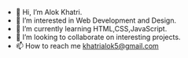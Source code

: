 - 👋 Hi, I’m Alok Khatri.
- 👀 I’m interested in Web Development and Design.
- 🌱 I’m currently learning HTML,CSS,JavaScript.
- 💞️ I’m looking to collaborate on interesting projects.
- 📫 How to reach me khatrialok5@gmail.com

<!---
Khatrialok5/Khatrialok5 is a ✨ special ✨ repository because its `README.md` (this file) appears on your GitHub profile.
You can click the Preview link to take a look at your changes.
--->
